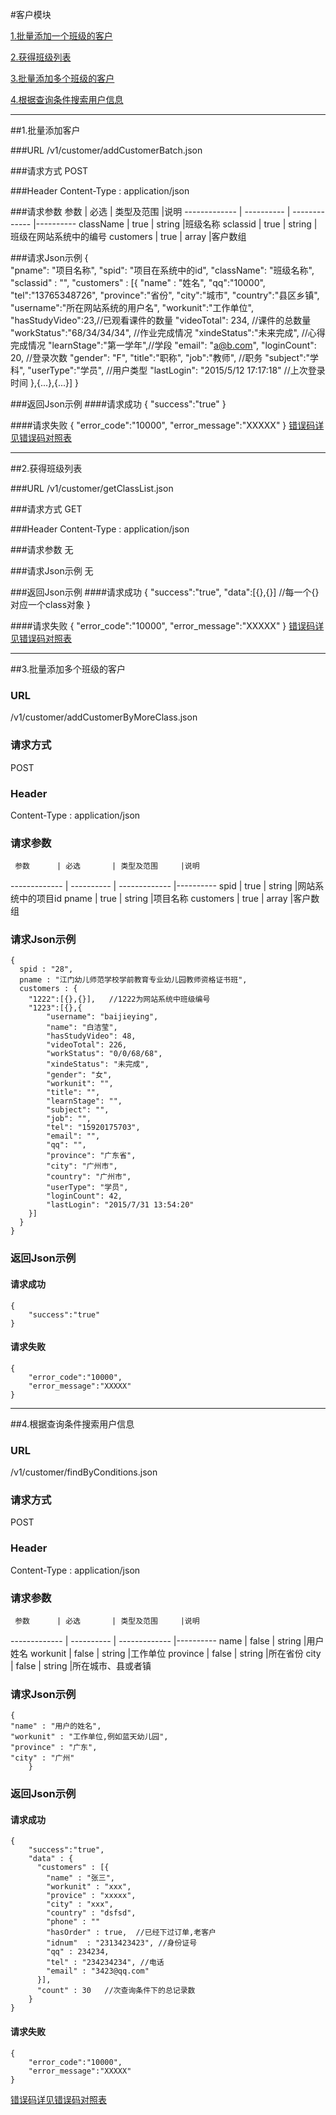 #客户模块 

[1.批量添加一个班级的客户](#1)

[2.获得班级列表](#2)

[3.批量添加多个班级的客户](#3)

[4.根据查询条件搜索用户信息](#4)

---
##<a id="1">1.批量添加客户</a>

###<a id="1.1">URL</a>
/v1/customer/addCustomerBatch.json

###<a id="1.2">请求方式</a>
POST

###<a id="1.3">Header</a>
Content-Type : application/json

###<a id="1.4">请求参数</a>
     参数      | 必选 	    | 类型及范围     |说明
-------------  | ---------- | -------------  |---------- 
className      | true	      | string         |班级名称
sclassid       | true	      | string         |班级在网站系统中的编号
customers      | true       | array          |客户数组

###<a id="1.5">请求Json示例</a>
	{       
		"pname": "项目名称",
		"spid": "项目在系统中的id",
		"className": "班级名称",
		"sclassid" : "",
		"customers" : [{
		  "name" : "姓名",
		  "qq":"10000",
		  "tel":"13765348726",
		  "province":"省份",
		  "city":"城市",
		  "country":"县区乡镇",
		  "username":"所在网站系统的用户名",
		  "workunit":"工作单位",
		  "hasStudyVideo":23,//已观看课件的数量
		  "videoTotal": 234, //课件的总数量
		  "workStatus":"68/34/34/34", //作业完成情况
		  "xindeStatus":"未来完成", //心得完成情况
		  "learnStage":"第一学年",//学段
		  "email": "a@b.com",
		  "loginCount": 20, //登录次数
		  "gender": "F",
		  "title":"职称",
		  "job":"教师", //职务
		  "subject":"学科",
		  "userType":"学员", //用户类型
		  "lastLogin": "2015/5/12 17:17:18" //上次登录时间
		},{...},{...}]
	}

###<a id="1.6">返回Json示例</a>
####<a id="1.6.1">请求成功</a>
	{
		"success":"true"
	}

####<a id="1.6.2">请求失败</a>
	{
		"error_code":"10000",
		"error_message":"XXXXX"
	}
[错误码详见错误码对照表](错误码对照表.md)

---
##<a id="2">2.获得班级列表</a>

###<a id="2.1">URL</a>
/v1/customer/getClassList.json

###<a id="2.2">请求方式</a>
GET

###<a id="2.3">Header</a>
Content-Type : application/json

###<a id="2.4">请求参数</a>
无


###<a id="2.5">请求Json示例</a>
无

###<a id="2.6">返回Json示例</a>
####<a id="2.6.1">请求成功</a>
	{
		"success":"true",
		"data":[{},{}]  //每一个{}对应一个class对象
	}

####<a id="2.6.2">请求失败</a>
	{
		"error_code":"10000",
		"error_message":"XXXXX"
	}
[错误码详见错误码对照表](错误码对照表.md)

---
##<a id="3">3.批量添加多个班级的客户</a>

### URL
/v1/customer/addCustomerByMoreClass.json

### 请求方式
POST

### Header
Content-Type : application/json

### 请求参数
     参数      | 必选 	    | 类型及范围     |说明
-------------  | ---------- | -------------  |---------- 
spid      | true	      | string         |网站系统中的项目id
pname       | true	      | string         |项目名称
customers      | true       | array            |客户数组


### 请求Json示例
	{
	  spid : "28",
	  pname : "江门幼儿师范学校学前教育专业幼儿园教师资格证书班",
	  customers : {
	    "1222":[{},{}],   //1222为网站系统中班级编号
	    "1223":[{},{
		    "username": "baijieying",
		    "name": "白洁莹",
		    "hasStudyVideo": 48,
		    "videoTotal": 226,
		    "workStatus": "0/0/68/68",
		    "xindeStatus": "未完成",
		    "gender": "女",
		    "workunit": "",
		    "title": "",
		    "learnStage": "",
		    "subject": "",
		    "job": "",
		    "tel": "15920175703",
		    "email": "",
		    "qq": "",
		    "province": "广东省",
		    "city": "广州市",
		    "country": "广州市",
		    "userType": "学员",
		    "loginCount": 42,
		    "lastLogin": "2015/7/31 13:54:20"
	    }]
	  }
	}

### 返回Json示例
#### 请求成功
	{
		"success":"true"
	}

#### 请求失败
	{
		"error_code":"10000",
		"error_message":"XXXXX"
	}

---
##<a id="4">4.根据查询条件搜索用户信息</a>

### URL
/v1/customer/findByConditions.json

### 请求方式
POST

### Header
Content-Type : application/json

### 请求参数
     参数      | 必选 	    | 类型及范围     |说明
-------------  | ---------- | -------------  |---------- 
name           | false	    | string         |用户姓名
workunit       | false	    | string         |工作单位
province       | false	    | string         |所在省份
city           | false	    | string         |所在城市、县或者镇

### 请求Json示例
	{       
    "name" : "用户的姓名",
    "workunit" : "工作单位,例如蓝天幼儿园",
    "province" : "广东",
    "city" : "广州"
    	}

### 返回Json示例
#### 请求成功
	{
		"success":"true",
		"data" : {
		  "customers" : [{
		    "name" : "张三",
		    "workunit" : "xxx",
		    "provice" : "xxxxx",
		    "city" : "xxx",
		    "country" : "dsfsd",
		    "phone" : ""
		    "hasOrder" : true,  //已经下过订单,老客户
		    "idnum"  : "2313423423", //身份证号
		    "qq" : 234234,
		    "tel" : "234234234", //电话
		    "email" : "3423@qq.com"
		  }],
		  "count" : 30   //次查询条件下的总记录数
		}
	}

#### 请求失败
	{
		"error_code":"10000",
		"error_message":"XXXXX"
	}	
[错误码详见错误码对照表](错误码对照表.md)

